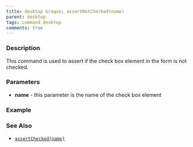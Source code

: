 ```yaml
---
title: desktop &raquo; assertNotChecked(name)
parent: desktop
tags: command desktop
comments: true
---
```

### Description

This command is used to assert if the check box element in the form is not checked.

### Parameters

- **name** - this parameter is the name of the check box element

### Example


### See Also

- [`assertChecked(name)`](assertChecked(name))
